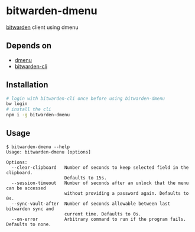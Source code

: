 # bitwarden-dmenu

[bitwarden](https://bitwarden.com/) client using dmenu

## Depends on
- [dmenu](https://tools.suckless.org/dmenu/)
- [bitwarden-cli](https://help.bitwarden.com/article/cli/)

## Installation
```bash
# login with bitwarden-cli once before using bitwarden-dmenu
bw login
# install the cli
npm i -g bitwarden-dmenu
```

## Usage
```
$ bitwarden-dmenu --help
Usage: bitwarden-dmenu [options]

Options:
  --clear-clipboard   Number of seconds to keep selected field in the clipboard.
                      Defaults to 15s.
  --session-timeout   Number of seconds after an unlock that the menu can be accessed
                      without providing a password again. Defaults to 0s.
  --sync-vault-after  Number of seconds allowable between last bitwarden sync and
                      current time. Defaults to 0s.
  --on-error          Arbitrary command to run if the program fails. Defaults to none.

```
